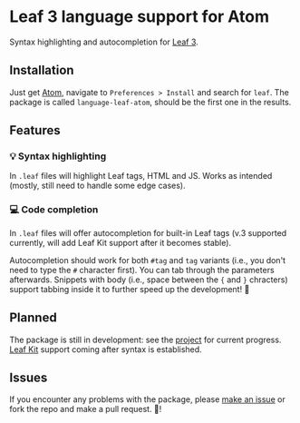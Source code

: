 # Leaf 3 language support for Atom

Syntax highlighting and autocompletion for [Leaf 3](https://github.com/vapor/leaf).

## Installation

Just get [Atom](https://www.atom.io), navigate to `Preferences > Install` and search for `leaf`. The package is called `language-leaf-atom`, should be the first one in the results.

## Features

### 💡 Syntax highlighting

In `.leaf` files will highlight Leaf tags, HTML and JS. Works as intended (mostly, still need to handle some edge cases).

### 💻 Code completion

In `.leaf` files will offer autocompletion for built-in Leaf tags (v.3 supported currently, will add Leaf Kit support after it becomes stable).

Autocompletion should work for both `#tag` and `tag` variants (i.e., you don't need to type the `#` character first). You can tab through the parameters afterwards. Snippets with body (i.e., space between the `{` and `}` chracters) support tabbing inside it to further speed up the development! 🥳

## Planned

The package is still in development: see the [project](https://github.com/daniilkorotin/language-leaf-atom/projects/1) for current progress. [Leaf Kit](https://github.com/vapor/leaf-kit) support coming after syntax is established.

## Issues

If you encounter any problems with the package, please [make an issue](https://github.com/issues) or fork the repo and make a pull request. 🙏!
